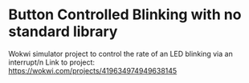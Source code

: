 # Button Controlled Blinking with no standard library
Wokwi simulator project to control the rate of an LED blinking via an interrupt/n
Link to project: https://wokwi.com/projects/419634974949638145
